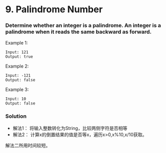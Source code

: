 # 9. Palindrome Number

### Determine whether an integer is a palindrome. An integer is a palindrome when it reads the same backward as forward.

Example 1:
```
Input: 121
Output: true
```
Example 2:
```
Input: -121
Output: false
```

Example 3:
```
Input: 10
Output: false
```

### Solution

- 解法1：
将输入整数转化为String，比较两侧字符是否相等
- 解法2：
计算x的倒置结果的值是否等x，遍历x>0,x%10,x/10获取。

解法二所用时间较短。
 